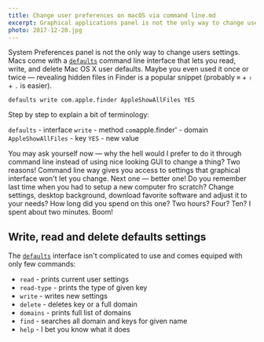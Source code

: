 ```yaml
---
title: Change user preferences on macOS via command line.md
excerpt: Graphical applications panel is not the only way to change user preferences of a macOS system. Defaults command gives you more power to configure your machine that you would have thought. 
photo: 2017-12-20.jpg
---
```


System Preferences panel is not the only way to change users settings. Macs come with a [`defaults`](https://developer.apple.com/legacy/library/documentation/Darwin/Reference/ManPages/man1/defaults.1.html) command line interface that lets you read, write, and delete Mac OS X user defaults. Maybe you even used it once or twice — revealing hidden files in Finder is a popular snippet (probably `⌘` + `⇧` + `.` is easier).

```
defaults write com.apple.finder AppleShowAllFiles YES
```

Step by step to explain a bit of terminology:

`defaults` - interface
`write` - method
`com`apple.finder' - domain
`AppleShowAllFiles` - key
`YES` - new value

You may ask yourself now — why the hell would I prefer to do it through command line instead of using nice looking GUI to change a thing? Two reasons! Command line way gives you access to settings that graphical interface won't let you change. Next one — better one! Do you remember last time when you had to setup a new computer fro scratch? Change settings, desktop background, download favorite software and adjust it to your needs? How long did you spend on this one? Two hours? Four? Ten? I spent about two minutes. Boom!

## Write, read and delete defaults settings

The [`defaults`](https://developer.apple.com/legacy/library/documentation/Darwin/Reference/ManPages/man1/defaults.1.html) interface isn't complicated to use and comes equiped with only few commands:

- `read` - prints current user settings
- `read-type` - prints the type of given key 
- `write` - writes new settings
- `delete` - deletes key or a full domain
- `domains` - prints full list of domains
- `find` - searches all domain and keys for given name
- `help` - I bet you know what it does
